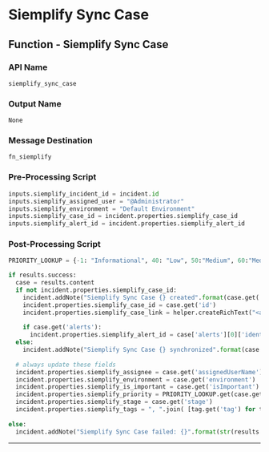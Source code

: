 <!--
    DO NOT MANUALLY EDIT THIS FILE
    THIS FILE IS AUTOMATICALLY GENERATED WITH resilient-sdk codegen
    Generated with resilient-sdk v52.0.0.0.1053
-->

# Siemplify Sync Case

## Function - Siemplify Sync Case

### API Name
`siemplify_sync_case`

### Output Name
`None`

### Message Destination
`fn_siemplify`

### Pre-Processing Script
```python
inputs.siemplify_incident_id = incident.id
inputs.siemplify_assigned_user = "@Administrator"
inputs.siemplify_environment = "Default Environment"
inputs.siemplify_case_id = incident.properties.siemplify_case_id
inputs.siemplify_alert_id = incident.properties.siemplify_alert_id
```

### Post-Processing Script
```python
PRIORITY_LOOKUP = {-1: "Informational", 40: "Low", 50:"Medium", 60:"Medium", 80:"High", 100:"Critical", "DEFAULT": "Medium"}

if results.success:
  case = results.content
  if not incident.properties.siemplify_case_id:
    incident.addNote("Siemplify Sync Case {} created".format(case.get('id')))
    incident.properties.siemplify_case_id = case.get('id')
    incident.properties.siemplify_case_link = helper.createRichText("<a target='blank' href='{}'>{}</a>".format(case.get('siemplify_case_url'), case.get('title')))
    
    if case.get('alerts'):
      incident.properties.siemplify_alert_id = case['alerts'][0]['identifier']
  else:
    incident.addNote("Siemplify Sync Case {} synchronized".format(case.get('id')))
    
  # always update these fields
  incident.properties.siemplify_assignee = case.get('assignedUserName')
  incident.properties.siemplify_environment = case.get('environment')
  incident.properties.siemplify_is_important = case.get('isImportant')
  incident.properties.siemplify_priority = PRIORITY_LOOKUP.get(case.get("priority", "DEFAULT"), str(case.get("priority")))
  incident.properties.siemplify_stage = case.get('stage')
  incident.properties.siemplify_tags = ", ".join( [tag.get('tag') for tag in case.get('tags', [])] )
  
else:
  incident.addNote("Siemplify Sync Case failed: {}".format(str(results.content)))
```

---

